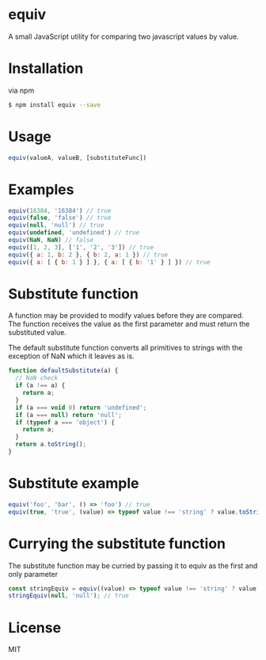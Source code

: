 # equiv

A small JavaScript utility for comparing two javascript values by value.

# Installation

via npm
```sh
$ npm install equiv --save
```

# Usage
```javascript
equiv(valueA, valueB, [substituteFunc])
```

# Examples
```javascript
equiv(16384, '16384') // true
equiv(false, 'false') // true
equiv(null, 'null') // true
equiv(undefined, 'undefined') // true
equiv(NaN, NaN) // false
equiv([1, 2, 3], ['1', '2', '3']) // true
equiv({ a: 1, b: 2 }, { b: 2, a: 1 }) // true
equiv({ a: [ { b: 1 } ] }, { a: [ { b: '1' } ] }) // true
```

# Substitute function

A function may be provided to modify values before they are compared.  The function receives the value as the first parameter and must return the substituted value.

The default substitute function converts all primitives to strings with the exception of NaN which it leaves as is.

```javascript
function defaultSubstitute(a) {
  // NaN check
  if (a !== a) {
    return a;
  }
  if (a === void 0) return 'undefined';
  if (a === null) return 'null';
  if (typeof a === 'object') {
    return a;
  }
  return a.toString();
}
```

# Substitute example

```javascript
equiv('foo', 'bar', () => 'foo') // true
equiv(true, 'true', (value) => typeof value !== 'string' ? value.toString() : value) // true
```

# Currying the substitute function

The substitute function may be curried by passing it to equiv as the first and only parameter

```javascript
const stringEquiv = equiv((value) => typeof value !== 'string' ? value.toString() : value);
stringEquiv(null, 'null'); // true
```

# License
MIT
